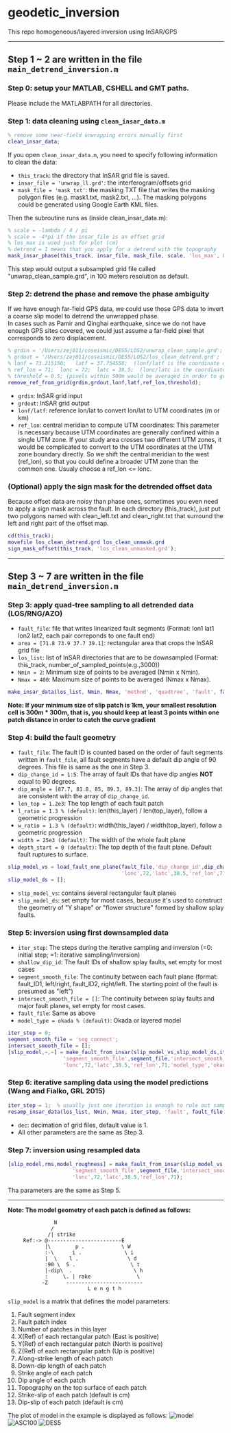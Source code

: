 # geodetic_inversion
This repo homogeneous/layered inversion using InSAR/GPS

---
## Step 1 ~ 2 are written in the file `main_detrend_inversion.m`
### Step 0: setup your MATLAB, CSHELL and GMT paths.
Please include the MATLABPATH for all directories.


### Step 1: data cleaning using `clean_insar_data.m`
```MATLAB
% remove some near-field unwrapping errors manually first
clean_insar_data; 
```
If you open `clean_insar_data.m`, you need to specify following information to clean the data:
- `this_track`: the directory that InSAR grid file is saved.
- `insar_file = 'unwrap_ll.grd'`: the interferogram/offsets grid
- `mask_file = 'mask_txt'`: the masking TXT file that writes the masking polygon files (e.g. mask1.txt, mask2.txt, ...). 
The masking polygons could be generated using Google Earth KML files.

Then the subroutine runs as (inside clean_insar_data.m):
``` MATLAB
% scale = -lambda / 4 / pi
% scale = -4*pi if the insar_file is an offset grid
% los_max is used just for plot (cm)
% detrend = 1 means that you apply for a detrend with the topography
mask_insar_phase(this_track, insar_file, mask_file, scale, 'los_max', 80, 'detrend', 0);
```
This step would output a subsampled grid file called "unwrap_clean_sample.grd", in 100 meters resolution as default.


### Step 2: detrend the phase and remove the phase ambiguity
If we have enough far-field GPS data, we could use those GPS data to invert a coarse slip model to detrend the unwrapped phase. \
In cases such as Pamir and Qinghai earthquake, since we do not have enough GPS sites covered, we could just assume a far-field pixel that corresponds to zero displacement.
```MATLAB
% grdin = '/Users/zej011/coseismic/DES5/LOS2/unwrap_clean_sample.grd';
% grdout = '/Users/zej011/coseismic/DES5/LOS2/los_clean_detrend.grd';
% lonf = 73.215150;   latf = 37.754558;  (lonf/latf is the coordinate of pixel point)
% ref_lon = 71;  lonc = 72;  latc = 38.5;  (lonc/latc is the coordinate of reference point (0,0))
% threshold = 0.5; (pixels within 500m would be averaged in order to get the value at that point)
remove_ref_from_grid(grdin,grdout,lonf,latf,ref_lon,threshold);
```
- `grdin`: InSAR grid input
- `grdout`: InSAR grid output
- `lonf/latf`: reference lon/lat to convert lon/lat to UTM coordinates (m or km)
- `ref_lon`: central meridian to compute UTM coordinates: This parameter is necessary because UTM coordinates are generally confined within a single UTM zone.
If your study area crosses two different UTM zones, it would be complicated to convert to the UTM coordinates at the UTM zone boundary directly. 
So we shift the central meridian to the west (ref_lon), so that you could define a broader UTM zone than the common one. Usualy choose a ref_lon <= lonc.


### (Optional) apply the sign mask for the detrended offset data
Because offset data are noisy than phase ones, sometimes you even need to apply a sign mask across the fault.
In each directory (this_track), just put two polygons named with clean_left.txt and clean_right.txt that surround the left and right part of the offset map.
```MATLAB
cd(this_track);
movefile los_clean_detrend.grd los_clean_unmask.grd
sign_mask_offset(this_track, 'los_clean_unmasked.grd');
```

---
## Step 3 ~ 7 are written in the file `main_detrend_inversion.m`
### Step 3: apply quad-tree sampling to all detrended data (LOS/RNG/AZO)
- `fault_file`: file that writes linearized fault segments (Format: lon1  lat1  lon2  lat2, each pair correponds to one fault end)
- `area = [71.8 73.9 37.7 39.1]`: rectangular area that crops the InSAR grid file
- `los_list`: list of InSAR directories that are to be downsampled (Format: this_track, number_of_sampled_points(e.g.,3000))
- `Nmin = 2`: Minimum size of points to be averaged (Nmin x Nmin).
- `Nmax = 400`: Maximum size of points to be averaged (Nmax x Nmax).
```MATLAB
make_insar_data(los_list, Nmin, Nmax, 'method', 'quadtree', 'fault', fault_file, 'ref_lon', ref_lon, 'area', area, 'lonc', lonc, 'latc', latc);
```
**Note: If your minimum size of slip patch is 1km, your smallest resolution cell is 300m * 300m, that is, you should keep at least 3 points within one patch
distance in order to catch the curve gradient**


### Step 4: build the fault geometry
- `fault_file`: The fault ID is counted based on the order of fault segments written in `fault_file`, all fault segments have a default dip angle of 90 degrees.
This file is same as the one in Step 3.
- `dip_change_id = 1:5`: The array of fault IDs that have dip angles **NOT** equal to 90 degrees.
- `dip_angle = [87.7, 81.8, 85, 89.3, 89.3]`: The array of dip angles that are consistent with the array of `dip_change_id`.
- `len_top = 1.2e3`: The top length of each fault patch
- `l_ratio = 1.3 % (default)`: len(this_layer) / len(top_layer), follow a geometric progression
- `w_ratio = 1.3 % (default)`: width(this_layer) / width(top_layer), follow a geometric progression
- `width = 25e3 (default)`: The width of the whole fault plane
- `depth_start = 0 (default)`: The top depth of the fault plane. Default fault ruptures to surface.
```MATLAB
slip_model_vs = load_fault_one_plane(fault_file,'dip_change_id',dip_change_id,'dip',dip_angle, ...
                                     'lonc',72,'latc',38.5,'ref_lon',71,'len_top',1.2e3);
slip_model_ds = [];
```
- `slip_model_vs`: contains several rectangular fault planes
- `slip_model_ds`: set empty for most cases, because it's used to construct the geometry of "Y shape" or "flower structure" formed by shallow splay faults.


### Step 5: inversion using first downsampled data
- `iter_step`: The steps during the iterative sampling and inversion (=0: initial step;  =1: iterative sampling/inversion)
- `shallow_dip_id`: The fault IDs of shallow splay faults, set empty for most cases
- `segment_smooth_file`: The continuity between each fault plane (format: fault_ID1, left/right, fault_ID2, right/left. 
The starting point of the fault is presumed as "left")
- `intersect_smooth_file = []`: The continuity between splay faults and major fault planes, set empty for most cases.
- `fault_file`: Same as above
- `model_type = okada % (default)`: Okada or layered model
```MATLAB
iter_step = 0;
segment_smooth_file = 'seg_connect';
intersect_smooth_file = [];
[slip_model,~,~] = make_fault_from_insar(slip_model_vs,slip_model_ds,iter_step,'shallow_dip_id',[], ...
                  'segment_smooth_file',segment_file,'intersect_smooth_file',intersect_file,'fault',fault_file, ...
                  'lonc',72,'latc',38.5,'ref_lon',71,'model_type','okada');
```


### Step 6: iterative sampling data using the model predictions (Wang and Fialko, GRL 2015)
```MATLAB
iter_step = 1;  % usually just one iteration is enough to rule out samples on noisy pixels
resamp_insar_data(los_list, Nmin, Nmax, iter_step, 'fault', fault_file, 'dec',2, 'lonc',72, 'latc',38.5, 'ref_lon',71);
```
- `dec`: decimation of grid files, default value is 1.
- All other parameters are the same as Step 3.


### Step 7: inversion using resampled data
```MATLAB
[slip_model,rms,model_roughness] = make_fault_from_insar(slip_model_vs,slip_model_ds,iter_step, ...
                     'segment_smooth_file',segment_file,'intersect_smooth_file',intersect_file,'fault',fault_file, ...
                     'lonc',72,'latc',38.5,'ref_lon',71);
```
Tha parameters are the same as Step 5.

---
**Note: The model geometry of each patch is defined as follows:**

                   N
                  /
                 /| strike
         Ref:-> @------------------------E
                |\        p .            \ W
                :-\      i .              \ i
                |  \    l .                \ d
                :90 \  S .                  \ t
                |-dip\  .                    \ h
                :     \. | rake               \ 
               -Z      -------------------------
                              L e n g t h

`slip_model` is a matrix that defines the model parameters:
1. Fault segment index
2. Fault patch index
3. Number of patches in this layer
4. X(Ref) of each rectangular patch (East is positive)
5. Y(Ref) of each rectangular patch (North is positive)
6. Z(Ref) of each rectangular patch (Up is positive)
7. Along-strike length of each patch
8. Down-dip length of each patch
9. Strike angle of each patch
10. Dip angle of each patch
11. Topography on the top surface of each patch
12. Strike-slip of each patch (default is cm)
13. Dip-slip of each patch (default is cm)

The plot of model in the example is displayed as follows:
![model](./WORK/model.jpg)
![ASC100](./WORK/ASC100.jpg)
![DES5](./WORK/DES5.jpg)